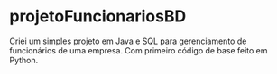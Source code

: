 # projetoFuncionariosBD
Criei um simples projeto em Java e SQL para gerenciamento de funcionários de uma empresa.
Com primeiro código de base feito em Python.